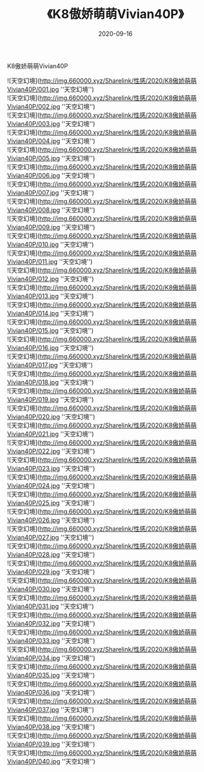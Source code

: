 ﻿---
layout: post
title:  《K8傲娇萌萌Vivian40P》
date:   2020-09-16
img: http://img.660000.xyz/Sharelink/性感/2020/K8傲娇萌萌Vivian40P/000.jpg
categories: [美女, 性感, 泳衣]
---

K8傲娇萌萌Vivian40P



![天空幻境](http://img.660000.xyz/Sharelink/性感/2020/K8傲娇萌萌Vivian40P/001.jpg ''天空幻境'') <br>
![天空幻境](http://img.660000.xyz/Sharelink/性感/2020/K8傲娇萌萌Vivian40P/002.jpg ''天空幻境'') <br>
![天空幻境](http://img.660000.xyz/Sharelink/性感/2020/K8傲娇萌萌Vivian40P/003.jpg ''天空幻境'') <br>
![天空幻境](http://img.660000.xyz/Sharelink/性感/2020/K8傲娇萌萌Vivian40P/004.jpg ''天空幻境'') <br>
![天空幻境](http://img.660000.xyz/Sharelink/性感/2020/K8傲娇萌萌Vivian40P/005.jpg ''天空幻境'') <br>
![天空幻境](http://img.660000.xyz/Sharelink/性感/2020/K8傲娇萌萌Vivian40P/006.jpg ''天空幻境'') <br>
![天空幻境](http://img.660000.xyz/Sharelink/性感/2020/K8傲娇萌萌Vivian40P/007.jpg ''天空幻境'') <br>
![天空幻境](http://img.660000.xyz/Sharelink/性感/2020/K8傲娇萌萌Vivian40P/008.jpg ''天空幻境'') <br>
![天空幻境](http://img.660000.xyz/Sharelink/性感/2020/K8傲娇萌萌Vivian40P/009.jpg ''天空幻境'') <br>
![天空幻境](http://img.660000.xyz/Sharelink/性感/2020/K8傲娇萌萌Vivian40P/010.jpg ''天空幻境'') <br>
![天空幻境](http://img.660000.xyz/Sharelink/性感/2020/K8傲娇萌萌Vivian40P/011.jpg ''天空幻境'') <br>
![天空幻境](http://img.660000.xyz/Sharelink/性感/2020/K8傲娇萌萌Vivian40P/012.jpg ''天空幻境'') <br>
![天空幻境](http://img.660000.xyz/Sharelink/性感/2020/K8傲娇萌萌Vivian40P/013.jpg ''天空幻境'') <br>
![天空幻境](http://img.660000.xyz/Sharelink/性感/2020/K8傲娇萌萌Vivian40P/014.jpg ''天空幻境'') <br>
![天空幻境](http://img.660000.xyz/Sharelink/性感/2020/K8傲娇萌萌Vivian40P/015.jpg ''天空幻境'') <br>
![天空幻境](http://img.660000.xyz/Sharelink/性感/2020/K8傲娇萌萌Vivian40P/016.jpg ''天空幻境'') <br>
![天空幻境](http://img.660000.xyz/Sharelink/性感/2020/K8傲娇萌萌Vivian40P/017.jpg ''天空幻境'') <br>
![天空幻境](http://img.660000.xyz/Sharelink/性感/2020/K8傲娇萌萌Vivian40P/018.jpg ''天空幻境'') <br>
![天空幻境](http://img.660000.xyz/Sharelink/性感/2020/K8傲娇萌萌Vivian40P/019.jpg ''天空幻境'') <br>
![天空幻境](http://img.660000.xyz/Sharelink/性感/2020/K8傲娇萌萌Vivian40P/020.jpg ''天空幻境'') <br>
![天空幻境](http://img.660000.xyz/Sharelink/性感/2020/K8傲娇萌萌Vivian40P/021.jpg ''天空幻境'') <br>
![天空幻境](http://img.660000.xyz/Sharelink/性感/2020/K8傲娇萌萌Vivian40P/022.jpg ''天空幻境'') <br>
![天空幻境](http://img.660000.xyz/Sharelink/性感/2020/K8傲娇萌萌Vivian40P/023.jpg ''天空幻境'') <br>
![天空幻境](http://img.660000.xyz/Sharelink/性感/2020/K8傲娇萌萌Vivian40P/024.jpg ''天空幻境'') <br>
![天空幻境](http://img.660000.xyz/Sharelink/性感/2020/K8傲娇萌萌Vivian40P/025.jpg ''天空幻境'') <br>
![天空幻境](http://img.660000.xyz/Sharelink/性感/2020/K8傲娇萌萌Vivian40P/026.jpg ''天空幻境'') <br>
![天空幻境](http://img.660000.xyz/Sharelink/性感/2020/K8傲娇萌萌Vivian40P/027.jpg ''天空幻境'') <br>
![天空幻境](http://img.660000.xyz/Sharelink/性感/2020/K8傲娇萌萌Vivian40P/028.jpg ''天空幻境'') <br>
![天空幻境](http://img.660000.xyz/Sharelink/性感/2020/K8傲娇萌萌Vivian40P/029.jpg ''天空幻境'') <br>
![天空幻境](http://img.660000.xyz/Sharelink/性感/2020/K8傲娇萌萌Vivian40P/030.jpg ''天空幻境'') <br>
![天空幻境](http://img.660000.xyz/Sharelink/性感/2020/K8傲娇萌萌Vivian40P/031.jpg ''天空幻境'') <br>
![天空幻境](http://img.660000.xyz/Sharelink/性感/2020/K8傲娇萌萌Vivian40P/032.jpg ''天空幻境'') <br>
![天空幻境](http://img.660000.xyz/Sharelink/性感/2020/K8傲娇萌萌Vivian40P/033.jpg ''天空幻境'') <br>
![天空幻境](http://img.660000.xyz/Sharelink/性感/2020/K8傲娇萌萌Vivian40P/034.jpg ''天空幻境'') <br>
![天空幻境](http://img.660000.xyz/Sharelink/性感/2020/K8傲娇萌萌Vivian40P/035.jpg ''天空幻境'') <br>
![天空幻境](http://img.660000.xyz/Sharelink/性感/2020/K8傲娇萌萌Vivian40P/036.jpg ''天空幻境'') <br>
![天空幻境](http://img.660000.xyz/Sharelink/性感/2020/K8傲娇萌萌Vivian40P/037.jpg ''天空幻境'') <br>
![天空幻境](http://img.660000.xyz/Sharelink/性感/2020/K8傲娇萌萌Vivian40P/038.jpg ''天空幻境'') <br>
![天空幻境](http://img.660000.xyz/Sharelink/性感/2020/K8傲娇萌萌Vivian40P/039.jpg ''天空幻境'') <br>
![天空幻境](http://img.660000.xyz/Sharelink/性感/2020/K8傲娇萌萌Vivian40P/040.jpg ''天空幻境'') <br>